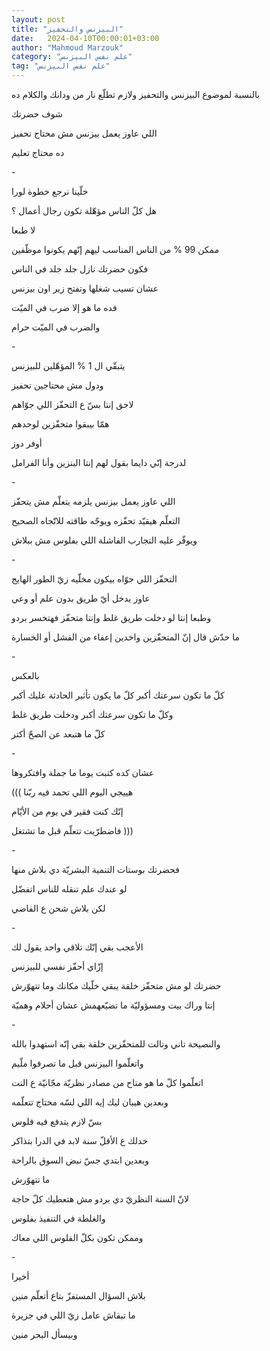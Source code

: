 ```yaml
---
layout: post
title: "البيزنس والتحفيز"
date:   2024-04-10T00:00:01+03:00
author: "Mahmoud Marzouk"
category: "علم نفس البيزنس"
tag: "علم نفس البيزنس"
---
```



بالنسبة لموضوع البيزنس والتحفيز ولازم تطلّع نار من ودانك
والكلام ده

شوف حضرتك

اللي عاوز يعمل بيزنس مش محتاج تحفيز

ده محتاج تعليم

\-

خلّينا نرجع خطوة لورا

هل كلّ الناس مؤهّلة تكون رجال أعمال ؟

لا طبعا

ممكن 99 % من الناس المناسب ليهم إنّهم يكونوا
موظّفين

فكون حضرتك نازل جلد جلد في الناس

عشان تسيب شغلها وتفتح زير اون بيزنس

فده ما هو إلا ضرب في الميّت

والضرب في الميّت حرام

\-

يتبقّي ال 1 % المؤهّلين للبيزنس

ودول مش محتاجين تحفيز

لاحق إنتا بسّ ع التحفّز اللي جوّاهم

همّا بيبقوا متحفّزين لوحدهم

أوفر دوز

لدرجة إنّي دايما بقول لهم إنتا البنزين وأنا
الفرامل

\-

اللي عاوز يعمل بيزنس يلزمه يتعلّم مش يتحفّز

التعلّم هيقيّد تحفّزه ويوجّه طاقته للاتّجاه الصحيح

ويوفّر عليه التجارب الفاشلة اللي بفلوس مش ببلاش

\-

التحفّز اللي جوّاه بيكون مخلّيه زيّ الطور الهايج

عاوز يدخل أيّ طريق بدون علم أو وعي

وطبعا إنتا لو دخلت طريق غلط وإنتا متحفّز فهتخسر
بردو

ما حدّش قال إنّ المتحفّزين واخدين إعفاء من الفشل أو
الخسارة

\-

بالعكس

كلّ ما تكون سرعتك أكبر كلّ ما يكون تأثير الحادثة عليك
أكبر

وكلّ ما تكون سرعتك أكبر ودخلت طريق غلط

كلّ ما هتبعد عن الصحّ أكتر

\-

عشان كده كتبت يوما ما جملة وافتكروها

((( هييجي اليوم اللي تحمد فيه ربّنا

إنّك كنت فقير في يوم من الأيّام

فاضطرّيت تتعلّم قبل ما تشتغل )))

\-

فحضرتك بوستات التنمية البشريّة دي بلاش منها

لو عندك علم تنقله للناس اتفضّل

لكن بلاش شحن ع الفاضي

\-

الأعجب بقي إنّك تلاقي واحد يقول لك

إزّاي أحفّز نفسي للبيزنس

حضرتك لو مش متحفّز خلقة يبقي خلّيك مكانك وما تتهوّرش

إنتا وراك بيت ومسؤوليّة ما تضيّعهمش عشان أحلام
وهميّة

\-

والنصيحة تاني وتالت للمتحفّزين خلقة بقي إنّه استهدوا
بالله

واتعلّموا البيزنس قبل ما تصرفوا ملّيم

اتعلّموا كلّ ما هو متاح من مصادر نظريّة مجّانيّة ع
النت

وبعدين هيبان ليك إيه اللي لسّه محتاج تتعلّمه

بسّ لازم يتدفع فيه فلوس

خدلك ع الأقلّ سنة لابد في الدرا بتذاكر

وبعدين ابتدي جسّ نبض السوق بالراحة

ما تتهوّرش

لانّ السنة النظريّ دي بردو مش هتعطيك كلّ حاجة

والغلطة في التنفيذ بفلوس

وممكن تكون بكلّ الفلوس اللي معاك

\-

أخيرا

بلاش السؤال المستفزّ بتاع أتعلّم منين

ما تبقاش عامل زيّ اللي في جزيرة

وبيسأل البحر منين
